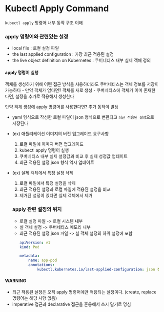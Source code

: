 # Kubectl Apply Command
`kubectl apply` 명령어 내부 동작 구조 이해

### apply 명령어와 관련있는 설정
- local file : 로컬 설정 파일
- the last applied configuration : 가장 최근 적용된 설정
- the live object definition on Kubernetes : 쿠버네티스 내부 실제 객체 정의

 #### apply 명령어 실행 
 객체를 생성하기 위해 어떤 접근 방식을 사용하더라도 쿠버네티스는 객체 정보를 저장이 가능하다
    - 만약 객체가 없다면? 객체를 새로 생성
    - 쿠버네티스에 객체가 이미 존재한다면, 설정을 추가로 적용해서 생성한다

만약 객체 생성에 apply 명령어를 사용한다면? 추가 동작이 발생
- yaml 형식으로 작성한 로컬 파일이 json 형식으로 변환되고 `최근 적용된 설정`으로 저장된다
- (ex) 애플리케이션 이미지의 버전 업그레이드 요구사항
    1. 로컬 파일에 이미지 버전 업그레이드
    2. kubectl apply 명령어 실행
    3. 쿠버네티스 내부 실제 설정값과 비교 후 실제 성정값 업데이트
    4. 최근 적용된 설정 json 형식 역시 업데이트
- (ex) 실제 객체에서 특정 설정 삭제
    1. 로컬 파일에서 특정 설정을 삭제
    2. 최근 적용된 설정과 로컬 파일에 적용된 설정을 비교
    3. 제거된 설정이 있다면 실제 객체에서 제거


    ### apply 관련 설정의 위치
    - 로컬 설정 파일 -> 로컬 시스템 내부
    - 실 객체 설정 -> 쿠버네티스 메모리 내부
    - 최근 적용된 설정 json 파일 -> 실 객체 설정의 하위 설정에 포함
        ```yaml
        apiVersion: v1
        kind: Pod

        metadata:
            name: app-pod
            annotations:
                kubectl.kubernetes.io/last-applied-configuration: json 정보 저장 위치
        ```

#### WARNING
- 최근 적용된 설정은 오직 apply 명령어에만 적용되는 설정이다. (create, replace 명령어는 해당 사항 없음)
- imperative 접근과 declarative 접근을 혼용해서 쓰지 말기로 명심

